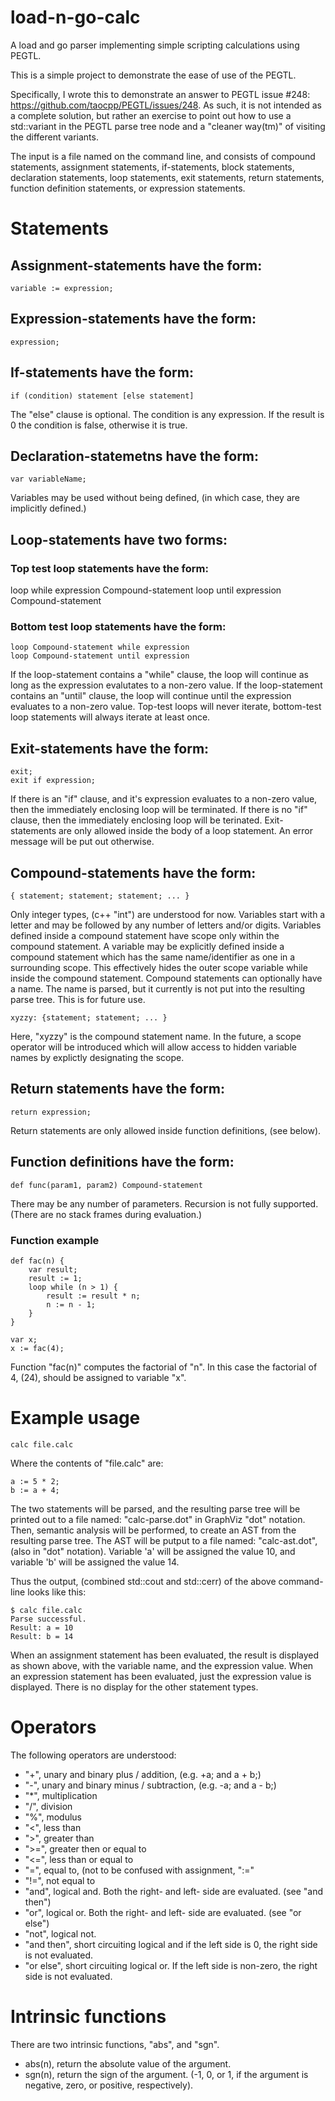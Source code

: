 # load-n-go-calc
A load and go parser implementing simple scripting calculations using PEGTL.

This is a simple project to demonstrate the ease of use of the PEGTL.

Specifically, I wrote this to demonstrate an answer to PEGTL issue #248: https://github.com/taocpp/PEGTL/issues/248.  As such, it is not intended as a
complete solution, but rather an exercise to point out how to use a
std::variant in the PEGTL parse tree node and a "cleaner way(tm)" of visiting
the different variants.

The input is a file named on the command line, and consists of compound
statements, assignment statements, if-statements, block statements,
declaration statements, loop statements, exit statements, return statements,
function definition statements, or expression statements.

# Statements

## Assignment-statements have the form:

    variable := expression;

## Expression-statements have the form:

    expression;

## If-statements have the form:

    if (condition) statement [else statement]

The "else" clause is optional.  The condition is any expression.  If the result is 0 the condition is false, otherwise it is true.

## Declaration-statemetns have the form:

    var variableName;

Variables may be used without being defined, (in which case, they are implicitly defined.)

## Loop-statements have two forms:
### Top test loop statements have the form:

   loop while expression Compound-statement
   loop until expression Compound-statement

### Bottom test loop statements have the form:

    loop Compound-statement while expression
    loop Compound-statement until expression

If the loop-statement contains a "while" clause, the loop will continue as long as the expression evalutates to a non-zero value.
If the loop-statement contains an "until" clause, the loop will continue until the expression evaluates to a non-zero value.
Top-test loops will never iterate, bottom-test loop statements will always iterate at least once.

## Exit-statements have the form:

    exit;
    exit if expression;


 If there is an "if" clause, and it's expression evaluates to a non-zero value, then the immediately enclosing loop will be terminated.
 If there is no "if" clause, then the immediately enclosing loop will be terinated.
 Exit-statements are only allowed inside the body of a loop statement.  An error message will be put out otherwise.

## Compound-statements have the form:

    { statement; statement; statement; ... }

Only integer types, (c++ "int") are understood for now.  Variables start with a letter and may be followed by any number of letters and/or digits.
Variables defined inside a compound statement have scope only within the compound statement.  A variable may be explicitly defined inside a compound statement which has the same name/identifier as one in a surrounding scope.  This effectively hides the outer scope variable while inside the compound statement.
Compound statements can optionally have a name.  The name is parsed, but it currently is not put into the resulting parse tree.  This is for future use.

    xyzzy: {statement; statement; ... }

Here, "xyzzy" is the compound statement name.  In the future, a scope operator will be introduced which will allow access to hidden variable names by explictly designating the scope.

## Return statements have the form:

    return expression;

Return statements are only allowed inside function definitions, (see below).

## Function definitions have the form:

    def func(param1, param2) Compound-statement

There may be any number of parameters.  Recursion is not fully supported.
(There are no stack frames during evaluation.)

### Function example

    def fac(n) {
        var result;
        result := 1;
        loop while (n > 1) {
            result := result * n;
            n := n - 1;
        }
    }

    var x;
    x := fac(4);

Function "fac(n)" computes the factorial of "n".  In this case the factorial
of 4, (24), should be assigned to variable "x".

# Example usage

    calc file.calc

Where the contents of "file.calc" are:

    a := 5 * 2;
    b := a + 4;

The two statements will be parsed, and the resulting parse tree will be printed out to a file named: "calc-parse.dot" in GraphViz "dot" notation.
Then, semantic analysis will be performed, to create an AST from the resulting parse tree.
The AST will be putput to a file named: "calc-ast.dot", (also in "dot" notation).
Variable 'a' will be assigned the value 10, and variable 'b' will be assigned the value 14.


Thus the output, (combined std::cout and std::cerr) of the above command-line looks like this:

    $ calc file.calc
    Parse successful.
    Result: a = 10
    Result: b = 14

When an assignment statement has been evaluated, the result is displayed as shown above, with the variable name, and the expression value.
When an expression statement has been evaluated, just the expression value is displayed.
There is no display for the other statement types.

# Operators

The following operators are understood:
* "+", unary and binary plus / addition, (e.g. +a; and a + b;)
* "-", unary and binary minus / subtraction, (e.g. -a; and a - b;)
* "*", multiplication
* "/", division
* "%", modulus
* "<", less than
* ">", greater than
* ">=", greater then or equal to
* "<=", less than or equal to
* "=", equal to, (not to be confused with assignment, ":="
* "!=", not equal to
* "and", logical and.  Both the right- and left- side are evaluated. (see "and then")
* "or", logical or.  Both the right- and left- side are evaluated. (see "or else")
* "not", logical not.
* "and then", short circuiting logical and if the left side is 0, the right side is not evaluated.
* "or else", short circuiting logical or.  If the left side is non-zero, the right side is not evaluated.

# Intrinsic functions

There are two intrinsic functions, "abs", and "sgn".

* abs(n), return the absolute value of the argument.
* sgn(n), return the sign of the argument.  (-1, 0, or 1, if the argument is negative, zero, or positive, respectively).

